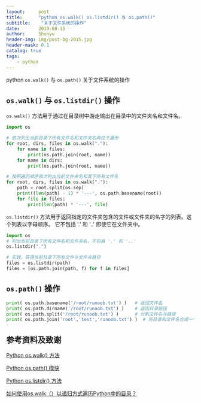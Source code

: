 ```yaml
---
layout:     post
title:      "python os.walk() os.listdir() 与 os.path()"
subtitle:    "关于文件系统的操作"
date:       2019-08-15
author:     Shunyu
header-img: img/post-bg-2015.jpg
header-mask: 0.1
catalog: true
tags:
    - python
---
```




python `os.walk()` 与 `os.path()` 关于文件系统的操作



## `os.walk()` 与 `os.listdir()`  操作

`os.walk()` 方法用于通过在目录树中游走输出在目录中的文件夹名和文件名。

```python
import os

# 依次列出当前目录下所有文件名和文件夹名再往下遍历
for root, dirs, files in os.walk("."):
    for name in files:
        print(os.path.join(root, name))
    for name in dirs:
        print(os.path.join(root, name))

# 按照遍历顺序依次列出当前文件夹名和其下所有文件名
for root, dirs, files in os.walk("."):
    path = root.split(os.sep)
    print((len(path) - 1) * '---', os.path.basename(root))
    for file in files:
        print(len(path) * '---', file)
```



`os.listdir()` 方法用于返回指定的文件夹包含的文件或文件夹的名字的列表。这个列表以字母顺序。 它不包括 '.' 和 '..' 即使它在文件夹中。

``` python
import os
# 列出当前目录下所有文件名和文件夹名，不包括 '.' 和 '..' 
os.listdir(".")

# 实践，获得当前目录下所有文件与文件夹路径
files = os.listdir(path)
files = [os.path.join(path, f) for f in files]
```



## `os.path()` 操作

```python
print( os.path.basename('/root/runoob.txt') )   # 返回文件名
print( os.path.dirname('/root/runoob.txt') )    # 返回目录路径
print( os.path.split('/root/runoob.txt') )      # 分割文件名与路径
print( os.path.join('root','test','runoob.txt') )  # 将目录和文件名合成一个路径
```





## 参考资料及致谢

[Python os.walk() 方法](https://www.runoob.com/python/os-walk.html)

[Python os.path() 模块](https://www.runoob.com/python/python-os-path.html)

[Python os.listdir() 方法](https://www.runoob.com/python/os-listdir.html)

[如何使用os.walk（）以递归方式遍历Python中的目录？](https://cloud.tencent.com/developer/ask/49191)